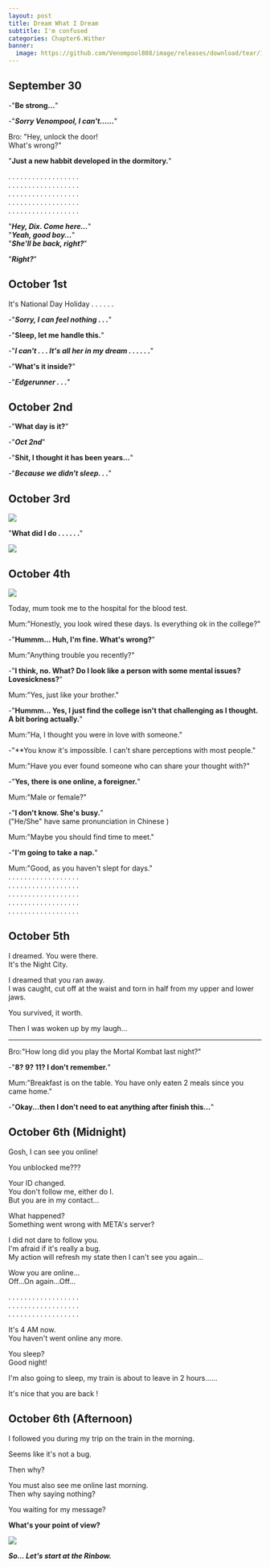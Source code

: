 ```yaml
---
layout: post
title: Dream What I Dream
subtitle: I'm confused
categories: Chapter6.Wither
banner:
  image: https://github.com/Venompool888/image/releases/download/tear/1697200412698.jpeg
---
```

  
## September 30
  
-"**Be strong...**"  
  
-"***Sorry Venompool, I can't......***"  
  
Bro: "Hey, unlock the door!  
     What's wrong?"  
  
"**Just a new habbit developed in the dormitory.**"  
  
. . . . . . . . . . . . . . . . . .  
. . . . . . . . . . . . . . . . . .  
. . . . . . . . . . . . . . . . . .  
. . . . . . . . . . . . . . . . . .  
. . . . . . . . . . . . . . . . . .  
  
"***Hey, Dix. Come here...***"  
"***Yeah, good boy...***"  
"***She'll be back, right?***"  
  
"***Right?***"  
  
## October 1st
  
It's National Day Holiday . . . . . .  
  
-"***Sorry, I can feel nothing . . .***"  
  
-"**Sleep, let me handle this.**"  
  
-"***I can't . . . It's all her in my dream . . . . . .***"  
  
-"**What's it inside?**"  
  
-"***Edgerunner . . .***"  
  
## October 2nd
  
-"**What day is it?**"  
  
-"***Oct 2nd***"  
  
-"**Shit, I thought it has been years...**"  
  
-"***Because we didn't sleep. . .***"  
  
## October 3rd
  
![](https://github.com/Venompool888/image/releases/download/tear/Screenshot_20231015_180428.jpg)  
  
"**What did I do . . . . . .**"  
  
![](https://github.com/Venompool888/image/releases/download/tear/Screenshot_20231015_180654.jpg)  
  
## October 4th
  
![](https://github.com/Venompool888/image/releases/download/tear/Screenshot_20231015_180758.jpg)  
  
Today, mum took me to the hospital for the blood test.  
  
Mum:"Honestly, you look wired these days. Is everything ok in the college?"  
  
-"**Hummm... Huh, I'm fine. What's wrong?**"  
  
Mum:"Anything trouble you recently?"  
  
-"**I think, no. What? Do I look like a person with some mental issues?  Lovesickness?**"  
  
Mum:"Yes, just like your brother."  
  
-"**Hummm... Yes, I just find the college isn't that challenging as I thought. A bit boring actually.**"  
  
Mum:"Ha, I thought you were in love with someone."  
  
-"**You know it's impossible. I can't share perceptions with most people."  
  
Mum:"Have you ever found someone who can share your thought with?"  
  
-"**Yes, there is one online, a foreigner.**"  
  
Mum:"Male or female?"  
  
-"**I don't know. She's busy.**"  
("He/She" have same pronunciation in Chinese )  
  
Mum:"Maybe you should find time to meet."  
  
-"**I'm going to take a nap.**"  
  
Mum:"Good, as you haven't slept for days."  
. . . . . . . . . . . . . . . . . .   
. . . . . . . . . . . . . . . . . .   
. . . . . . . . . . . . . . . . . .   
. . . . . . . . . . . . . . . . . .   
. . . . . . . . . . . . . . . . . .   
  
## October 5th  
  
I dreamed. You were there.  
It's the Night City.  
  
I dreamed that you ran away.  
I was caught, cut off at the waist and torn in half from my upper and lower jaws.  
  
You survived, it worth.  
  
Then I was woken up by my laugh...  
  
---
  
Bro:"How long did you play the Mortal Kombat last night?"  
  
-"**8? 9? 11? I don't remember.**"  
  
Mum:"Breakfast is on the table. You have only eaten 2 meals since you came home."  
  
-"**Okay...then I don't need to eat anything after finish this...**"  
  
## October 6th (Midnight)  
  
Gosh, I can see you online!  
  
You unblocked me???  
  
Your ID changed.  
You don't follow me, either do I.  
But you are in my contact...  
  
What happened?  
Something went wrong with META's server?  
  
I did not dare to follow you.  
I'm afraid if it's really a bug.  
My action will refresh my state then I can't see you again...  
  
Wow you are online...  
Off...On again...Off...  
  
. . . . . . . . . . . . . . . . . .   
. . . . . . . . . . . . . . . . . .   
. . . . . . . . . . . . . . . . . .   
  
It's 4 AM now.  
You haven't went online any more.  
  
You sleep?  
Good night!  
  
I'm also going to sleep, my train is about to leave in 2 hours......  
  
It's nice that you are back !  
  
## October 6th (Afternoon)
  
I followed you during my trip on the train in the morning.  
  
Seems like it's not a bug.  
  
Then why?  
  
You must also see me online last morning.  
Then why saying nothing?  
  
You waiting for my message?  
  
**What's your point of view?**  
  
![](https://github.com/Venompool888/image/releases/download/wdym/Screenshot_20231016_064258.jpg)  
  
***So... Let's start at the Rinbow.***